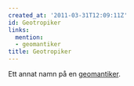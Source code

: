 ```yaml
---
created_at: '2011-03-31T12:09:11Z'
id: Geotropiker
links:
  mention:
  - geomantiker
title: Geotropiker
---
```


Ett annat namn på en [geomantiker].

  [geomantiker]: geomantiker